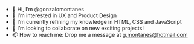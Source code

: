 - 👋 Hi, I’m @gonzalomontanes
- 👀 I’m interested in UX and Product Design
- 🌱 I’m currently refining my knowledge in HTML, CSS and JavaScript
- 💞️ I’m looking to collaborate on new exciting projects!
- 📫 How to reach me: Drop me a message at g.montanes@hotmail.com

<!---
gonzalomontanes/gonzalomontanes is a ✨ special ✨ repository because its `README.md` (this file) appears on your GitHub profile.
You can click the Preview link to take a look at your changes.
--->
